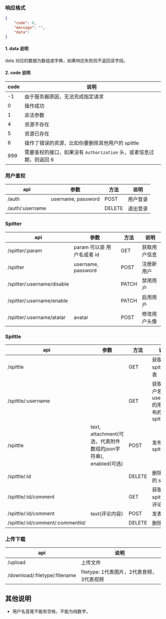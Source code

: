 ### 响应格式
```json
{
    "code": 0,
    "message": "",
    "data": 
}
```
#### 1. data 说明
data 对应的数据为数组或字典，如果响应失败则不返回该字段。
#### 2. code 说明
code | 说明
-- | --
-1 | 由于服务器原因，无法完成指定请求
0 | 操作成功
1 | 非法参数
4 | 资源不存在
5 | 资源已存在
6 | 操作了错误的资源，比如你要删除其他用户的 spittle
999 | 需要鉴权的接口，如果没有 `Authorization` 头，或者信息过期，则返回 6

### 用户鉴权
api | 参数 | 方法 | 说明
-- | -- | -- | --
/auth | username, password | POST | 用户登录
/auth/:username |   | DELETE | 退出登录

### Spitter
api | 参数 | 方法 | 说明
-- | -- | -- | --
/spitter/:param | param 可以是 用户名或者 id | GET | 获取用户信息
/spitter | username, password | POST | 注册新用户
/spitter/:username/disable |  | PATCH | 禁用用户
/spitter/:username/enable | | PATCH | 启用用户
/spitter/:username/atatar | avatar | POST | 修改用户头像

### Spittle
api | 参数 | 方法 | 说明
-- | -- | -- | --
/spittle | | GET | 获取 spittle 列表
/spittle/:username | | GET | 获取由用户名为 username 的用户发布的 spittle
/spittle | text, attachment(可选，代表附件数组的json字符串), enabled(可选) | POST | 发布spittle
/spittle/:id | | DELETE | 删除指定的 spittle
/spittle/:id/comment | | GET | 获取制定 spittle 的评论
/spittle/:id/comment | text(评论内容) | POST | 发表评论
/spittle/:id/comment/:commentId/ | | DELETE | 删除评论

### 上传下载
api | 说明
-- | --
/upload | 上传文件
/download/:filetype/:filename | filetype: 1代表图片，2代表音频，3代表视频

## 其他说明
* 用户名首尾不能有空格，不能为纯数字。